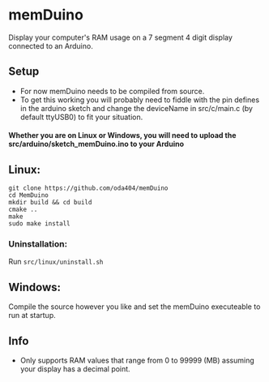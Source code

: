 # memDuino
Display your computer's RAM usage on a 7 segment 4 digit display connected to an Arduino.<br>

## Setup
- For now memDuino needs to be compiled from source.
- To get this working you will probably need to fiddle with the pin defines
in the arduino sketch and change the deviceName in src/c/main.c
(by default ttyUSB0) to fit your situation.

#### Whether you are on Linux or Windows, you will need to upload the src/arduino/sketch_memDuino.ino to your Arduino

## Linux:
```console
git clone https://github.com/oda404/memDuino
cd MemDuino
mkdir build && cd build
cmake ..
make
sudo make install
```
### Uninstallation:
Run `src/linux/uninstall.sh`

## Windows:
Compile the source however you like and set the memDuino executeable to run at startup.

## Info
- Only supports RAM values that range from 0 to 99999 (MB) assuming your display has a decimal point.
